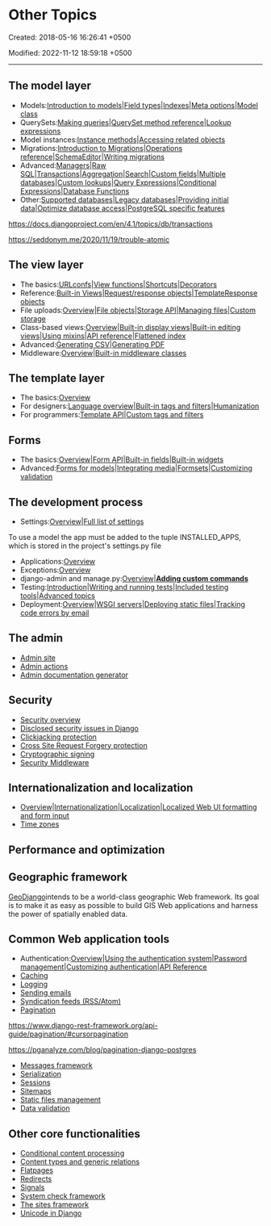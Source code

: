 # Other Topics

Created: 2018-05-16 16:26:41 +0500

Modified: 2022-11-12 18:59:18 +0500

---

## The model layer

- Models:[Introduction to models](https://docs.djangoproject.com/en/2.0/topics/db/models/)|[Field types](https://docs.djangoproject.com/en/2.0/ref/models/fields/)|[Indexes](https://docs.djangoproject.com/en/2.0/ref/models/indexes/)|[Meta options](https://docs.djangoproject.com/en/2.0/ref/models/options/)|[Model class](https://docs.djangoproject.com/en/2.0/ref/models/class/)
- QuerySets:[Making queries](https://docs.djangoproject.com/en/2.0/topics/db/queries/)|[QuerySet method reference](https://docs.djangoproject.com/en/2.0/ref/models/querysets/)|[Lookup expressions](https://docs.djangoproject.com/en/2.0/ref/models/lookups/)
- Model instances:[Instance methods](https://docs.djangoproject.com/en/2.0/ref/models/instances/)|[Accessing related objects](https://docs.djangoproject.com/en/2.0/ref/models/relations/)
- Migrations:[Introduction to Migrations](https://docs.djangoproject.com/en/2.0/topics/migrations/)|[Operations reference](https://docs.djangoproject.com/en/2.0/ref/migration-operations/)|[SchemaEditor](https://docs.djangoproject.com/en/2.0/ref/schema-editor/)|[Writing migrations](https://docs.djangoproject.com/en/2.0/howto/writing-migrations/)
- Advanced:[Managers](https://docs.djangoproject.com/en/2.0/topics/db/managers/)|[Raw SQL](https://docs.djangoproject.com/en/2.0/topics/db/sql/)|[Transactions](https://docs.djangoproject.com/en/2.0/topics/db/transactions/)|[Aggregation](https://docs.djangoproject.com/en/2.0/topics/db/aggregation/)|[Search](https://docs.djangoproject.com/en/2.0/topics/db/search/)|[Custom fields](https://docs.djangoproject.com/en/2.0/howto/custom-model-fields/)|[Multiple databases](https://docs.djangoproject.com/en/2.0/topics/db/multi-db/)|[Custom lookups](https://docs.djangoproject.com/en/2.0/howto/custom-lookups/)|[Query Expressions](https://docs.djangoproject.com/en/2.0/ref/models/expressions/)|[Conditional Expressions](https://docs.djangoproject.com/en/2.0/ref/models/conditional-expressions/)|[Database Functions](https://docs.djangoproject.com/en/2.0/ref/models/database-functions/)
- Other:[Supported databases](https://docs.djangoproject.com/en/2.0/ref/databases/)|[Legacy databases](https://docs.djangoproject.com/en/2.0/howto/legacy-databases/)|[Providing initial data](https://docs.djangoproject.com/en/2.0/howto/initial-data/)|[Optimize database access](https://docs.djangoproject.com/en/2.0/topics/db/optimization/)|[PostgreSQL specific features](https://docs.djangoproject.com/en/2.0/ref/contrib/postgres/)

<https://docs.djangoproject.com/en/4.1/topics/db/transactions>

<https://seddonym.me/2020/11/19/trouble-atomic>

## The view layer

- The basics:[URLconfs](https://docs.djangoproject.com/en/2.0/topics/http/urls/)|[View functions](https://docs.djangoproject.com/en/2.0/topics/http/views/)|[Shortcuts](https://docs.djangoproject.com/en/2.0/topics/http/shortcuts/)|[Decorators](https://docs.djangoproject.com/en/2.0/topics/http/decorators/)
- Reference:[Built-in Views](https://docs.djangoproject.com/en/2.0/ref/views/)|[Request/response objects](https://docs.djangoproject.com/en/2.0/ref/request-response/)|[TemplateResponse objects](https://docs.djangoproject.com/en/2.0/ref/template-response/)
- File uploads:[Overview](https://docs.djangoproject.com/en/2.0/topics/http/file-uploads/)|[File objects](https://docs.djangoproject.com/en/2.0/ref/files/file/)|[Storage API](https://docs.djangoproject.com/en/2.0/ref/files/storage/)|[Managing files](https://docs.djangoproject.com/en/2.0/topics/files/)|[Custom storage](https://docs.djangoproject.com/en/2.0/howto/custom-file-storage/)
- Class-based views:[Overview](https://docs.djangoproject.com/en/2.0/topics/class-based-views/)|[Built-in display views](https://docs.djangoproject.com/en/2.0/topics/class-based-views/generic-display/)|[Built-in editing views](https://docs.djangoproject.com/en/2.0/topics/class-based-views/generic-editing/)|[Using mixins](https://docs.djangoproject.com/en/2.0/topics/class-based-views/mixins/)|[API reference](https://docs.djangoproject.com/en/2.0/ref/class-based-views/)|[Flattened index](https://docs.djangoproject.com/en/2.0/ref/class-based-views/flattened-index/)
- Advanced:[Generating CSV](https://docs.djangoproject.com/en/2.0/howto/outputting-csv/)|[Generating PDF](https://docs.djangoproject.com/en/2.0/howto/outputting-pdf/)
- Middleware:[Overview](https://docs.djangoproject.com/en/2.0/topics/http/middleware/)|[Built-in middleware classes](https://docs.djangoproject.com/en/2.0/ref/middleware/)

## The template layer

- The basics:[Overview](https://docs.djangoproject.com/en/2.0/topics/templates/)
- For designers:[Language overview](https://docs.djangoproject.com/en/2.0/ref/templates/language/)|[Built-in tags and filters](https://docs.djangoproject.com/en/2.0/ref/templates/builtins/)|[Humanization](https://docs.djangoproject.com/en/2.0/ref/contrib/humanize/)
- For programmers:[Template API](https://docs.djangoproject.com/en/2.0/ref/templates/api/)|[Custom tags and filters](https://docs.djangoproject.com/en/2.0/howto/custom-template-tags/)

## Forms

- The basics:[Overview](https://docs.djangoproject.com/en/2.0/topics/forms/)|[Form API](https://docs.djangoproject.com/en/2.0/ref/forms/api/)|[Built-in fields](https://docs.djangoproject.com/en/2.0/ref/forms/fields/)|[Built-in widgets](https://docs.djangoproject.com/en/2.0/ref/forms/widgets/)
- Advanced:[Forms for models](https://docs.djangoproject.com/en/2.0/topics/forms/modelforms/)|[Integrating media](https://docs.djangoproject.com/en/2.0/topics/forms/media/)|[Formsets](https://docs.djangoproject.com/en/2.0/topics/forms/formsets/)|[Customizing validation](https://docs.djangoproject.com/en/2.0/ref/forms/validation/)

## The development process

- Settings:[Overview](https://docs.djangoproject.com/en/2.0/topics/settings/)|[Full list of settings](https://docs.djangoproject.com/en/2.0/ref/settings/)

To use a model the app must be added to the tuple INSTALLED_APPS, which is stored in the project's settings.py file

- Applications:[Overview](https://docs.djangoproject.com/en/2.0/ref/applications/)
- Exceptions:[Overview](https://docs.djangoproject.com/en/2.0/ref/exceptions/)
- django-admin and manage.py:[Overview](https://docs.djangoproject.com/en/2.0/ref/django-admin/)|[**Adding custom commands**](https://docs.djangoproject.com/en/2.0/howto/custom-management-commands/)
- Testing:[Introduction](https://docs.djangoproject.com/en/2.0/topics/testing/)|[Writing and running tests](https://docs.djangoproject.com/en/2.0/topics/testing/overview/)|[Included testing tools](https://docs.djangoproject.com/en/2.0/topics/testing/tools/)|[Advanced topics](https://docs.djangoproject.com/en/2.0/topics/testing/advanced/)
- Deployment:[Overview](https://docs.djangoproject.com/en/2.0/howto/deployment/)|[WSGI servers](https://docs.djangoproject.com/en/2.0/howto/deployment/wsgi/)|[Deploying static files](https://docs.djangoproject.com/en/2.0/howto/static-files/deployment/)|[Tracking code errors by email](https://docs.djangoproject.com/en/2.0/howto/error-reporting/)

## The admin

- [Admin site](https://docs.djangoproject.com/en/2.0/ref/contrib/admin/)
- [Admin actions](https://docs.djangoproject.com/en/2.0/ref/contrib/admin/actions/)
- [Admin documentation generator](https://docs.djangoproject.com/en/2.0/ref/contrib/admin/admindocs/)

## Security

- [Security overview](https://docs.djangoproject.com/en/2.0/topics/security/)
- [Disclosed security issues in Django](https://docs.djangoproject.com/en/2.0/releases/security/)
- [Clickjacking protection](https://docs.djangoproject.com/en/2.0/ref/clickjacking/)
- [Cross Site Request Forgery protection](https://docs.djangoproject.com/en/2.0/ref/csrf/)
- [Cryptographic signing](https://docs.djangoproject.com/en/2.0/topics/signing/)
- [Security Middleware](https://docs.djangoproject.com/en/2.0/ref/middleware/#security-middleware)

## Internationalization and localization

- [Overview](https://docs.djangoproject.com/en/2.0/topics/i18n/)|[Internationalization](https://docs.djangoproject.com/en/2.0/topics/i18n/translation/)|[Localization](https://docs.djangoproject.com/en/2.0/topics/i18n/translation/#how-to-create-language-files)|[Localized Web UI formatting and form input](https://docs.djangoproject.com/en/2.0/topics/i18n/formatting/)
- [Time zones](https://docs.djangoproject.com/en/2.0/topics/i18n/timezones/)

## Performance and optimization

## Geographic framework

[GeoDjango](https://docs.djangoproject.com/en/2.0/ref/contrib/gis/)intends to be a world-class geographic Web framework. Its goal is to make it as easy as possible to build GIS Web applications and harness the power of spatially enabled data.

## Common Web application tools

- Authentication:[Overview](https://docs.djangoproject.com/en/2.0/topics/auth/)|[Using the authentication system](https://docs.djangoproject.com/en/2.0/topics/auth/default/)|[Password management](https://docs.djangoproject.com/en/2.0/topics/auth/passwords/)|[Customizing authentication](https://docs.djangoproject.com/en/2.0/topics/auth/customizing/)|[API Reference](https://docs.djangoproject.com/en/2.0/ref/contrib/auth/)
- [Caching](https://docs.djangoproject.com/en/2.0/topics/cache/)
- [Logging](https://docs.djangoproject.com/en/2.0/topics/logging/)
- [Sending emails](https://docs.djangoproject.com/en/2.0/topics/email/)
- [Syndication feeds (RSS/Atom)](https://docs.djangoproject.com/en/2.0/ref/contrib/syndication/)
- [Pagination](https://docs.djangoproject.com/en/2.0/topics/pagination/)

<https://www.django-rest-framework.org/api-guide/pagination/#cursorpagination>

<https://pganalyze.com/blog/pagination-django-postgres>

- [Messages framework](https://docs.djangoproject.com/en/2.0/ref/contrib/messages/)
- [Serialization](https://docs.djangoproject.com/en/2.0/topics/serialization/)
- [Sessions](https://docs.djangoproject.com/en/2.0/topics/http/sessions/)
- [Sitemaps](https://docs.djangoproject.com/en/2.0/ref/contrib/sitemaps/)
- [Static files management](https://docs.djangoproject.com/en/2.0/ref/contrib/staticfiles/)
- [Data validation](https://docs.djangoproject.com/en/2.0/ref/validators/)

## Other core functionalities

- [Conditional content processing](https://docs.djangoproject.com/en/2.0/topics/conditional-view-processing/)
- [Content types and generic relations](https://docs.djangoproject.com/en/2.0/ref/contrib/contenttypes/)
- [Flatpages](https://docs.djangoproject.com/en/2.0/ref/contrib/flatpages/)
- [Redirects](https://docs.djangoproject.com/en/2.0/ref/contrib/redirects/)
- [Signals](https://docs.djangoproject.com/en/2.0/topics/signals/)
- [System check framework](https://docs.djangoproject.com/en/2.0/topics/checks/)
- [The sites framework](https://docs.djangoproject.com/en/2.0/ref/contrib/sites/)
- [Unicode in Django](https://docs.djangoproject.com/en/2.0/ref/unicode/)
